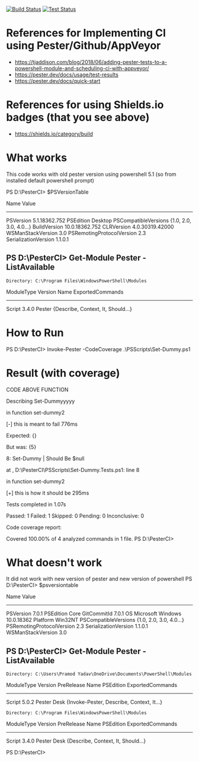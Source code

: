 [![Build Status](https://img.shields.io/appveyor/build/PramodKumarYadav/pesterci)](https://ci.appveyor.com/project/PramodKumarYadav/pesterci)
[![Test Status](https://img.shields.io/appveyor/tests/PramodKumarYadav/pesterci)](https://ci.appveyor.com/project/PramodKumarYadav/pesterci/build/tests)



# References for Implementing CI using Pester/Github/AppVeyor
- https://tjaddison.com/blog/2018/06/adding-pester-tests-to-a-powershell-module-and-scheduling-ci-with-appveyor/
- https://pester.dev/docs/usage/test-results
- https://pester.dev/docs/quick-start


# References for using Shields.io badges (that you see above)
- https://shields.io/category/build


# What works
This code works with old pester version using powershell 5.1 (so from installed default powershell prompt)

PS D:\PesterCI> $PSVersionTable

Name                           Value
----                           -----
PSVersion                      5.1.18362.752
PSEdition                      Desktop
PSCompatibleVersions           {1.0, 2.0, 3.0, 4.0...}
BuildVersion                   10.0.18362.752
CLRVersion                     4.0.30319.42000
WSManStackVersion              3.0
PSRemotingProtocolVersion      2.3
SerializationVersion           1.1.0.1

## PS D:\PesterCI> Get-Module Pester -ListAvailable

    Directory: C:\Program Files\WindowsPowerShell\Modules


ModuleType Version    Name                                ExportedCommands
---------- -------    ----                                ----------------
Script     3.4.0      Pester                              {Describe, Context, It, Should...}


# How to Run
PS D:\PesterCI> Invoke-Pester -CodeCoverage .\PSScripts\Set-Dummy.ps1

# Result (with coverage)
CODE ABOVE FUNCTION

Describing Set-Dummyyyyy

in function set-dummy2
 
 [-] this is meant to fail 776ms

   Expected: {}

   But was:  {5}

   8:         Set-Dummy | Should Be $null

   at <ScriptBlock>, D:\PesterCI\PSScripts\Set-Dummy.Tests.ps1: line 8

in function set-dummy2
 
 [+] this is how it should be 295ms

Tests completed in 1.07s

Passed: 1 Failed: 1 Skipped: 0 Pending: 0 Inconclusive: 0

Code coverage report:

Covered 100.00% of 4 analyzed commands in 1 file.
PS D:\PesterCI>

# What doesn't work

It did not work with new version of pester and new version of powershell
PS D:\PesterCI> $psversiontable


Name                           Value
----                           -----
PSVersion                      7.0.1
PSEdition                      Core
GitCommitId                    7.0.1
OS                             Microsoft Windows 10.0.18362
Platform                       Win32NT
PSCompatibleVersions           {1.0, 2.0, 3.0, 4.0…}
PSRemotingProtocolVersion      2.3
SerializationVersion           1.1.0.1
WSManStackVersion              3.0

##  PS D:\PesterCI> Get-Module Pester -ListAvailable



    Directory: C:\Users\Pramod Yadav\OneDrive\Documents\PowerShell\Modules

ModuleType Version    PreRelease Name                                PSEdition ExportedCommands
---------- -------    ---------- ----                                --------- ----------------
Script     5.0.2                 Pester                              Desk      {Invoke-Pester, Describe, Context, It…}

    Directory: C:\Program Files\WindowsPowerShell\Modules

ModuleType Version    PreRelease Name                                PSEdition ExportedCommands
---------- -------    ---------- ----                                --------- ----------------
Script     3.4.0                 Pester                              Desk      {Describe, Context, It, Should…}

PS D:\PesterCI>